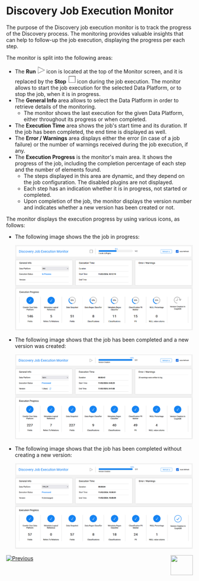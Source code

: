 # Discovery Job Execution Monitor

The purpose of the Discovery job execution monitor is to track the progress of the Discovery process. The monitoring provides valuable insights that can help to follow-up the job execution, displaying the progress per each step. 

The monitor is split into the following areas:

* The **Run** <img src="images/run.png" style="zoom: 80%;" /> icon is located at the top of the Monitor screen, and it is replaced by the **Stop** <img src="images/stop.png" style="zoom: 80%;" /> icon during the job execution. The monitor allows to start the job execution for the selected Data Platform, or to stop the job, when it is in progress.
* The **General Info** area allows to select the Data Platform in order to retrieve details of the monitoring.
  * The monitor shows the last execution for the given Data Platform, either throughout its progress or when completed.
* The **Execution Time** area shows the job's start time and its duration. If the job has been completed, the end time is displayed as well. 
* The **Error / Warnings** area displays either the error (in case of a job failure) or the number of warnings received during the job execution, if any.
* The **Execution Progress** is the monitor's main area. It shows the progress of the job, including the completion percentage of each step and the number of elements found.
  * The steps displayed in this area are dynamic, and they depend on the job configuration. The disabled plugins are not displayed.
  * Each step has an indication whether it is in progress, not started or completed. 
  * Upon completion of the job, the monitor displays the version number and indicates whether a new version has been created or not.

The monitor displays the execution progress by using various icons, as follows:

* The following image shows the the job in progress:

  <img src="images/monitor_inprogress.png" style="zoom:80%;" />

* The following image shows that the job has been completed and a new version was created: 

  <img src="images/monitor_new.png" style="zoom:80%;" />

* The following image shows that the job has been completed without creating a new version:

  <img src="images/monitor_unchanged.png" style="zoom:80%;" />





[![Previous](/articles/images/Previous.png)](11_catalog_masking.md)[<img align="right" width="60" height="54" src="/articles/images/Next.png">](20_catalog_APIs.md) 



